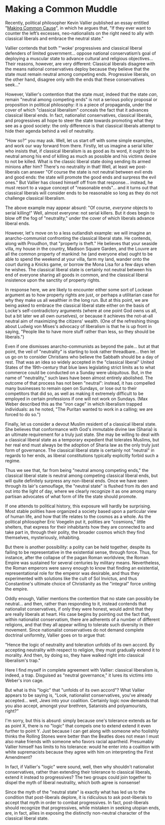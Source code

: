 # Making a Common Muddle

Recently, political philosopher Kevin Vallier published an essay
entitled "[Making Common
Cause](https://www.discoursemagazine.com/ideas/2021/11/19/making-common-cause/)",
in which he argues that, "If they ever want to counter the left’s excesses,
neo-nationalists on the right need to ally with classical liberals and embrace
the neutral state."

Vallier contends that both "'woke' progressives and classical liberal defenders
of limited government... oppose national conservatism’s goal of deploying a
muscular state to advance cultural and religious objectives... Their reasons,
however, are very different: Classical liberals disagree with the means
national conservatives deploy because they believe that the state must remain
neutral among competing ends. Progressive liberals, on the other hand, disagree
only with the ends that these conservatives seek..."

However, Vallier's contention
that the state *must*, indeed that the state *can*, remain "neutral among
competing ends" is not a serious policy proposal or proposition in political
philosophy: it is a piece of propaganda, under the cover of which "classical
liberalism" conceals the fact that it advances classical liberal ends. In fact,
nationalist conservatives, classical liberals, and progressives all hope to
steer the state towards promoting what they see as a good society: the only
difference is that classical liberals attempt to hide their agenda behind a
veil of neutrality.

"How so?" you may ask. Well, let us start off with some simple examples, and
work our way forward from there. Firstly, let us
imagine a serial killer who insists that, if
classical liberalism is as good as its word, it ought to be neutral among his
end of killing as much as possible and his victims desire to not be killed. What
is the classic liberal state doing sending its armed minions after him? There's
no neutrality in that! Well, at least we post-liberals can answer "Of course
the state is not neutral between evil ends and good ends: the state will
promote the good ends and surpress the evil ones." But Vallier has closed
himself off from that response... instead, he must resort to a vague
concept of "reasonable ends"... and it turns out that classical liberals will
consider ends to be reasonable so long as they do not challenge classical
liberalism.

The above example may appear absurd: "Of course, *everyone* objects to
serial killing!" Well, almost everyone: not serial killers.
But it does begin to blow off the fog of "neutrality,"
under the cover of which liberals advance liberal ends.

However, let's move on to a less outlandish example:
we will imagine an
anarcho-communist confronting the classical liberal state. He contends, along
with Proudhon, that "property is theft." He believes that your seaside villa,
my house in the country, Madison Square Garden, and the Louvre are all the
common property of mankind: he (and everyone else) ought to be able to
spend the weekend at your villa, farm my land, wander onto the court during a
Knicks game, or borrow the Mona Lisa for a few days when he wishes.
The classical liberal state is certainly not neutral between his end of
everyone sharing all goods in common, and the classical liberal insistence
upon the sanctity of property rights.

In response here, we are likely to encounter either
some sort of Lockean argument as to how
property rights are just, or perhaps a utilitarian case for why they make us
all wealthier in the long run. But at this point, we are being asked to embrace
the classical liberal state either on the basis of Locke's self-contradictory
arguments (where at one point God owns us all, but a bit later we all own
ourselves), or because it achieves the not-at-all neutral aim
of maximizing the citizens' wealth. (One of the refreshing things about Ludwig
von Mises's advocacy of liberalism is that he is up front in saying, "People
like to have more stuff rather than less, so they should be liberals.")

Even if one dismisses anarcho-communists as beyond the pale... but at that
point, the veil of "neutrality" is starting to look rather threadbare...
then let us go on to
consider Christians who believe the Sabbath should be a day of rest. That was
an idea so widely accepted in the "classical liberal" United States of the
19th-century that blue laws legislating strict limits as to what commerce could
be conducted on a Sunday were ubiquitous. But, in the name of "neutrality,"
such laws have been almost entirely abolished. The outcome of that process has
not been "neutral": instead, it has compelled many businesses to remain open
on Sundays, or lose out to their competitors that did so,
as well as making it extremely difficult to be employed in certain professions
if one will not work on Sundays. (Max Weber described this as the "iron
cage" in which liberalism trapped individuals: as he noted, "The Puritan wanted
to work in a calling; we are forced to do so.")

Finally, let us consider a devout Muslim resident of a classical liberal state.
She believes that conformance with God's immutable divine law (Sharia) is an
ultimate requirement for a truly just state. She may be willing to deal with a
classical liberal state as a temporary expedient that tolerates Muslims, but
her real end must always be the adoption of Sharia law as the only truly
just form of governance. The classical liberal state is certainly not "neutral"
in regards to her ends, as liberal constitutions typically explicitly forbid
such a regime.

Thus we see that, far from being "neutral among competing
ends," the classical liberal state is neutral among competing classical liberal
ends, but will quite definitely surpress any
non-liberal ends. Once we have seen through its lair's camouflage,
the "neutral state" is flushed from
its den and out into the light of day,
where we clearly recognize it as one among many partisan advocates
of what form of life the state should promote.

If one attends to political history, this exposure will hardly be
surprising. Most stable polities have organized a society based upon a
particular view of human life, and how that life relates to the cosmos as a
whole. As the political philosopher Eric Voegelin put it, polities are
"cosmions," little shelters, that express for their inhabitants how they
are connected to and take part in,
through their polity, the broader cosmos which they find themselves,
mysteriously, inhabiting.

But there is another possibility: a polity can be held together,
despite its failing to be representative in the existential sense, through
force. Thus, for instance, after the collapse of the pagan Roman worldview, the
Roman Empire was sustained for several centuries by military means.
Nevertheless, the Roman emperors were savvy enough to know that finding an
existential, representational role for the emperor was desirable, and thus they
experimented with solutions like the cult of Sol Invictus, and thus
Constantine's ultimate choice of Christianity as the "integral" force uniting
the empire.

Oddly enough, Vallier mentions the contention that no state can possibly be
neutral... and then, rather than responding to it, instead contends that
nationalist conservatives, if only they were honest,
would admit that they are really liberals at heart.
His case begins by pointing out the fact that, within nationalist
conservatism, there are adherents of a number of different religions,
and that they all appear willing to tolerate such diversity in their movement.
Since nationalist conservatives do not demand complete doctrinal uniformity,
Vallier goes on to argue that:

"Hence the logic of neutrality and toleration unfolds of its own accord.
By accepting neutrality with respect to religion, they must gradually extend
it to morality. And then, by doing so, they have walked right into classical
liberalism's trap."

Here I find myself in complete agreement with Vallier: classical liberalism is,
indeed, a trap. Disguised as "neutral governance," it lures its victims into
Weber's iron cage.

But what is this "logic" that "unfolds of its own accord"? What Vallier appears
to be saying is, "Look, nationalist conservatives, you've already accepted...
well, *Jews* into your coalition. Certainly logic now demands that you also
accept, amongst your brethren, Satanists and polyamourists, right?"

I'm sorry, but this is absurd: simply because one's tolerance extends as far
as point X, there is no "logic" that compels one to extend
extend it even further to point Y. Just because I can get along with someone who
foolishly thinks the Rolling Stones were better than the Beatles does not mean
I must also make friends with someone who favors racial apartheid.
Presumably Vallier himself has limits to his tolerance: would he enter into a
coalition with white supremacists because they agree with him on interpreting
the First Amendment?

In fact, if Vallier's "logic" were sound, well, then why shouldn't nationalist
conservatives, rather than extending their tolerance to classical liberals,
extend it instead to progressives?
The two groups could join together to dispel the myth of liberal
neutrality, which both agree is nonsense!

Since the myth of the "neutral state" is exactly what has led us to the
condition that post-liberals deplore, it is ridiculous to ask
post-liberals to accept that myth in order to combat progressives.
In fact, post-liberals should recognize that progressives, while mistaken in
seeking utopian ends, are, in fact, allies in exposing the distinctly
non-neutral character of the classical liberal state.
